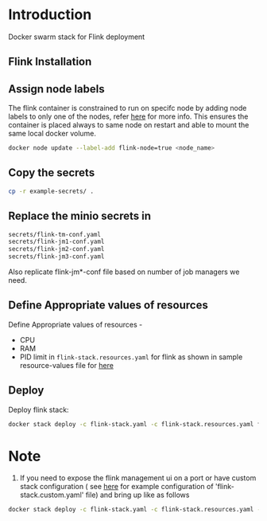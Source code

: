 # Introduction
Docker swarm stack for Flink deployment

## Flink Installation

## Assign node labels
 The flink container is constrained to run on specifc node by adding node labels to only one of the nodes, refer [here](https://docs.docker.com/engine/swarm/services/#placement-constraints) for more info. This ensures the container is placed always to same node on restart and able to mount the same local docker volume.
```sh
docker node update --label-add flink-node=true <node_name>
```
## Copy the secrets 
```sh
cp -r example-secrets/ .
```
## Replace the minio secrets in 
```sh
secrets/flink-tm-conf.yaml
secrets/flink-jm1-conf.yaml
secrets/flink-jm2-conf.yaml
secrets/flink-jm3-conf.yaml
```
Also replicate flink-jm*-conf file based on number of job managers we need.

## Define Appropriate values of resources

Define Appropriate values of resources -
- CPU 
- RAM 
- PID limit 
in `flink-stack.resources.yaml`  for flink as shown in sample resource-values file for [here](flink-stack.resources.yaml)

## Deploy
Deploy flink stack:
```sh
docker stack deploy -c flink-stack.yaml -c flink-stack.resources.yaml flink
```

# Note
1. If you need to expose the flink management ui on a port or have custom stack configuration ( see [here](example-flink-stack.custom.yaml) for example configuration of 'flink-stack.custom.yaml' file)  and bring up like as follows
```sh
docker stack deploy -c flink-stack.yaml -c flink-stack.resources.yaml -c flink-stack.custom.yaml flink
```